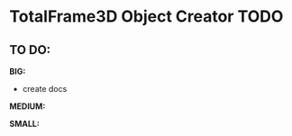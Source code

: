 # TotalFrame3D Object Creator TODO

## TO DO:

**BIG:**</br>
- create docs

**MEDIUM:**</br>

**SMALL:**</br>

